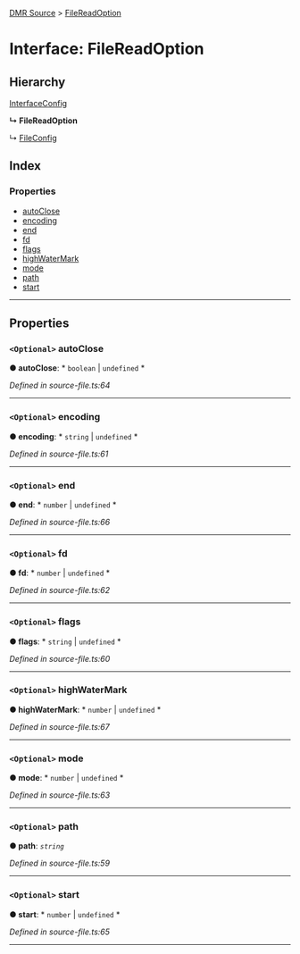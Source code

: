 [DMR Source](../README.md) > [FileReadOption](../interfaces/filereadoption.md)

# Interface: FileReadOption

## Hierarchy

 [InterfaceConfig](interfaceconfig.md)

**↳ FileReadOption**

↳  [FileConfig](fileconfig.md)

## Index

### Properties

* [autoClose](filereadoption.md#autoclose)
* [encoding](filereadoption.md#encoding)
* [end](filereadoption.md#end)
* [fd](filereadoption.md#fd)
* [flags](filereadoption.md#flags)
* [highWaterMark](filereadoption.md#highwatermark)
* [mode](filereadoption.md#mode)
* [path](filereadoption.md#path)
* [start](filereadoption.md#start)

---

## Properties

<a id="autoclose"></a>

### `<Optional>` autoClose

**● autoClose**: * `boolean` &#124; `undefined`
*

*Defined in source-file.ts:64*

___
<a id="encoding"></a>

### `<Optional>` encoding

**● encoding**: * `string` &#124; `undefined`
*

*Defined in source-file.ts:61*

___
<a id="end"></a>

### `<Optional>` end

**● end**: * `number` &#124; `undefined`
*

*Defined in source-file.ts:66*

___
<a id="fd"></a>

### `<Optional>` fd

**● fd**: * `number` &#124; `undefined`
*

*Defined in source-file.ts:62*

___
<a id="flags"></a>

### `<Optional>` flags

**● flags**: * `string` &#124; `undefined`
*

*Defined in source-file.ts:60*

___
<a id="highwatermark"></a>

### `<Optional>` highWaterMark

**● highWaterMark**: * `number` &#124; `undefined`
*

*Defined in source-file.ts:67*

___
<a id="mode"></a>

### `<Optional>` mode

**● mode**: * `number` &#124; `undefined`
*

*Defined in source-file.ts:63*

___
<a id="path"></a>

### `<Optional>` path

**● path**: *`string`*

*Defined in source-file.ts:59*

___
<a id="start"></a>

### `<Optional>` start

**● start**: * `number` &#124; `undefined`
*

*Defined in source-file.ts:65*

___

